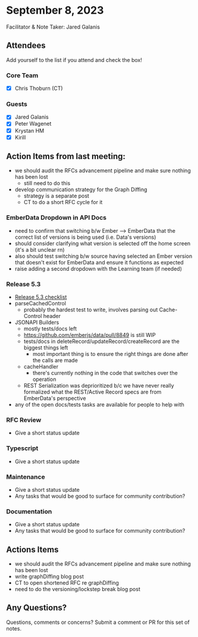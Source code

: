 # September 8, 2023

Facilitator & Note Taker: Jared Galanis

## Attendees

Add yourself to the list if you attend and check the box!

### Core Team

- [x] Chris Thoburn (CT)

### Guests

- [x] Jared Galanis
- [x] Peter Wagenet
- [x] Krystan HM
- [x] Kirill

## Action Items from last meeting:

- we should audit the RFCs advancement pipeline and make sure nothing has been lost
  - still need to do this
- develop communication strategy for the Graph Diffing
  - strategy is a separate post
  - CT to do a short RFC cycle for it

### EmberData Dropdown in API Docs

- need to confirm that switching b/w Ember --> EmberData that the correct list of versions is being used (i.e. Data's versions)
- should consider clarifying what version is selected off the home screen (it's a bit unclear rn)
- also should test switching b/w source having selected an Ember version that doesn't exist for EmberData and ensure it functions as expected
- raise adding a second dropdown with the Learning team (if needed)

### Release 5.3

- [Release 5.3 checklist](https://github.com/emberjs/data/issues/8743)
- parseCachedControl
  - probably the hardest test to write, involves parsing out Cache-Control header
- JSONAPI Builders
  - mostly tests/docs left
  - https://github.com/emberjs/data/pull/8849 is still WIP
  - tests/docs in deleteRecord/updateRecord/createRecord are the biggest things left
    - most important thing is to ensure the right things are done after the calls are made
  - cacheHandler
    - there's currently nothing in the code that switches over the operation
  - REST Serialization was deprioritized b/c we have never really formalized what the REST/Active Record specs are from EmberData's perspective
- any of the open docs/tests tasks are available for people to help with

### RFC Review
- Give a short status update

### Typescript
- Give a short status update

### Maintenance

- Give a short status update
- Any tasks that would be good to surface for community contribution?

### Documentation

- Give a short status update
- Any tasks that would be good to surface for community contribution?

## Actions Items

- we should audit the RFCs advancement pipeline and make sure nothing has been lost
- write graphDiffing blog post
- CT to open shortened RFC re graphDiffing
- need to do the versioning/lockstep break blog post

## Any Questions?

Questions, comments or concerns? Submit a comment or PR for this set of notes.
